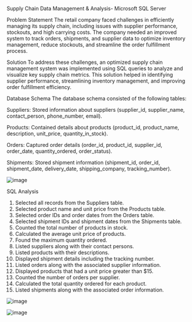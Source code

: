 Supply Chain Data Management & Analysis- Microsoft SQL Server

Problem Statement
The retail company faced challenges in efficiently managing its supply chain, including issues with supplier performance, stockouts, and high carrying costs. The company needed an improved system to track orders, shipments, and supplier data to optimize inventory management, reduce stockouts, and streamline the order fulfillment process.

Solution
To address these challenges, an optimized supply chain management system was implemented using SQL queries to analyze and visualize key supply chain metrics. This solution helped in identifying supplier performance, streamlining inventory management, and improving order fulfillment efficiency.

Database Schema
The database schema consisted of the following tables:

Suppliers: Stored information about suppliers (supplier_id, supplier_name, contact_person, phone_number, email).

Products: Contained details about products (product_id, product_name, description, unit_price, quantity_in_stock).

Orders: Captured order details (order_id, product_id, supplier_id, order_date, quantity_ordered, order_status).

Shipments: Stored shipment information (shipment_id, order_id, shipment_date, delivery_date, shipping_company, tracking_number).

![image](https://github.com/user-attachments/assets/301498eb-e55a-4a95-a250-71631c373440)


SQL Analysis

1) Selected all records from the Suppliers table.
2) Selected product name and unit price from the Products table.
3) Selected order IDs and order dates from the Orders table.
4) Selected shipment IDs and shipment dates from the Shipments table.
5) Counted the total number of products in stock.
6) Calculated the average unit price of products.
7) Found the maximum quantity ordered.
8) Listed suppliers along with their contact persons.
9) Listed products with their descriptions.
10) Displayed shipment details including the tracking number.
11) Listed orders along with the associated supplier information.
12) Displayed products that had a unit price greater than $15.
13) Counted the number of orders per supplier.
14) Calculated the total quantity ordered for each product.
15) Listed shipments along with the associated order information.

![image](https://github.com/user-attachments/assets/faa303d9-95dc-4e36-9698-a50636156ca2)

![image](https://github.com/user-attachments/assets/afb15cde-2a40-4aa6-9a11-14f2c15edf6b)



